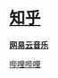   # [知乎](https://www.zhihu.com/people/sgbyg)
  
  **[网易云音乐](https://music.163.com/#/user/home?id=513925609)**
  
  [哔哩哔哩](https://space.bilibili.com/348475171)
  
